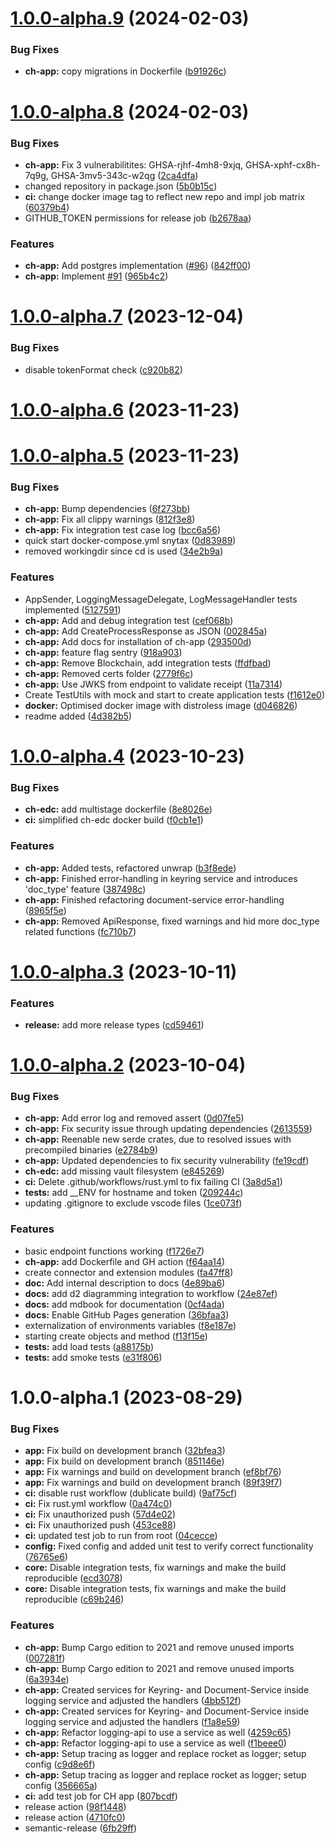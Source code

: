 # [1.0.0-alpha.9](https://github.com/ids-basecamp/clearinghouse/compare/v1.0.0-alpha.8...v1.0.0-alpha.9) (2024-02-03)


### Bug Fixes

* **ch-app:** copy migrations in Dockerfile ([b91926c](https://github.com/ids-basecamp/clearinghouse/commit/b91926cd6dbde60e1e13813949587d3a6f3e3f4c))

# [1.0.0-alpha.8](https://github.com/ids-basecamp/clearinghouse/compare/v1.0.0-alpha.7...v1.0.0-alpha.8) (2024-02-03)


### Bug Fixes

* **ch-app:** Fix 3 vulnerabilitites: GHSA-rjhf-4mh8-9xjq, GHSA-xphf-cx8h-7q9g, GHSA-3mv5-343c-w2qg ([2ca4dfa](https://github.com/ids-basecamp/clearinghouse/commit/2ca4dfae59aa65061f818d579d81eb7f09325576))
* changed repository in package.json ([5b0b15c](https://github.com/ids-basecamp/clearinghouse/commit/5b0b15cdf5f44ffe6e38b556c6573d19a9ffce7e))
* **ci:** change docker image tag to reflect new repo and impl job matrix ([60379b4](https://github.com/ids-basecamp/clearinghouse/commit/60379b464c8e00591555462cce1d4820619b274f))
* GITHUB_TOKEN permissions for release job ([b2678aa](https://github.com/ids-basecamp/clearinghouse/commit/b2678aaa49bb9d2d0259413567704b7670635bc1))


### Features

* **ch-app:** Add postgres implementation ([#96](https://github.com/ids-basecamp/clearinghouse/issues/96)) ([842ff00](https://github.com/ids-basecamp/clearinghouse/commit/842ff0058b0b6d1ca4b3d62a6747d0bfcf025bb8))
* **ch-app:** Implement [#91](https://github.com/ids-basecamp/clearinghouse/issues/91) ([965b4c2](https://github.com/ids-basecamp/clearinghouse/commit/965b4c2cbba0580006f9e40834470f3e225354b6))

# [1.0.0-alpha.7](https://github.com/truzzt/ids-basecamp-clearinghouse/compare/v1.0.0-alpha.6...v1.0.0-alpha.7) (2023-12-04)


### Bug Fixes

* disable tokenFormat check ([c920b82](https://github.com/truzzt/ids-basecamp-clearinghouse/commit/c920b825219edeae317d874f6cb723d1016ecabc))

# [1.0.0-alpha.6](https://github.com/truzzt/ids-basecamp-clearinghouse/compare/v1.0.0-alpha.5...v1.0.0-alpha.6) (2023-11-23)

# [1.0.0-alpha.5](https://github.com/truzzt/ids-basecamp-clearinghouse/compare/v1.0.0-alpha.4...v1.0.0-alpha.5) (2023-11-23)


### Bug Fixes

* **ch-app:** Bump dependencies ([6f273bb](https://github.com/truzzt/ids-basecamp-clearinghouse/commit/6f273bbd5b8c0503f2061aee944b95c692a2a3f1))
* **ch-app:** Fix all clippy warnings ([812f3e8](https://github.com/truzzt/ids-basecamp-clearinghouse/commit/812f3e868bfb4c17c5a18765bacaf7826ef99532))
* **ch-app:** Fix integration test case log ([bcc6a56](https://github.com/truzzt/ids-basecamp-clearinghouse/commit/bcc6a5604162d6d4166f00e57587e9bab049c565))
* quick start docker-compose.yml snytax ([0d83989](https://github.com/truzzt/ids-basecamp-clearinghouse/commit/0d8398932fb4fde1b454d2117ef567cc85ddc0c0))
* removed workingdir since cd is used ([34e2b9a](https://github.com/truzzt/ids-basecamp-clearinghouse/commit/34e2b9ad64c1e95e969450c412745412b852d716))


### Features

* AppSender, LoggingMessageDelegate, LogMessageHandler tests implemented ([5127591](https://github.com/truzzt/ids-basecamp-clearinghouse/commit/5127591162bec3ee6e92227ffbb80f36ffa08f62))
* **ch-app:** Add and debug integration test ([cef068b](https://github.com/truzzt/ids-basecamp-clearinghouse/commit/cef068b2e41916a05101dab5e3255114a49a95c8))
* **ch-app:** Add CreateProcessResponse as JSON ([002845a](https://github.com/truzzt/ids-basecamp-clearinghouse/commit/002845aa0729887853954118032084c6e5606354))
* **ch-app:** Add docs for installation of ch-app ([293500d](https://github.com/truzzt/ids-basecamp-clearinghouse/commit/293500d45f2bccbae47d4ae0dfdbf01851ea4f03))
* **ch-app:** feature flag sentry ([918a903](https://github.com/truzzt/ids-basecamp-clearinghouse/commit/918a9035ac1e61a0faa8716143f25886d049dae2))
* **ch-app:** Remove Blockchain, add integration tests ([ffdfbad](https://github.com/truzzt/ids-basecamp-clearinghouse/commit/ffdfbadd10769b99f392617f0d691fcd45dcdafb))
* **ch-app:** Removed certs folder ([2779f6c](https://github.com/truzzt/ids-basecamp-clearinghouse/commit/2779f6c5fc2f550e9e35af9c60b2ca7426d52036))
* **ch-app:** Use JWKS from endpoint to validate receipt ([11a7314](https://github.com/truzzt/ids-basecamp-clearinghouse/commit/11a7314f2bfc9236561770623a98239bf71b088e))
* Create TestUtils with mock and start to create application tests ([f1612e0](https://github.com/truzzt/ids-basecamp-clearinghouse/commit/f1612e027f9815ad9525c7f78aab876baf1f64a1))
* **docker:** Optimised docker image with distroless image ([d046826](https://github.com/truzzt/ids-basecamp-clearinghouse/commit/d046826132c1e6cc3e60f2c31e2d4f8c397fe01b))
* readme added ([4d382b5](https://github.com/truzzt/ids-basecamp-clearinghouse/commit/4d382b5877dda24b6143b08a47549d3c29a61d71))

# [1.0.0-alpha.4](https://github.com/truzzt/ids-basecamp-clearinghouse/compare/v1.0.0-alpha.3...v1.0.0-alpha.4) (2023-10-23)


### Bug Fixes

* **ch-edc:** add multistage dockerfile ([8e8026e](https://github.com/truzzt/ids-basecamp-clearinghouse/commit/8e8026e39059debc5df27f24b58829c081c58da0))
* **ci:** simplified ch-edc docker build ([f0cb1e1](https://github.com/truzzt/ids-basecamp-clearinghouse/commit/f0cb1e149160b945e6e03d2426e6b40165c6fb55))


### Features

* **ch-app:** Added tests, refactored unwrap ([b3f8ede](https://github.com/truzzt/ids-basecamp-clearinghouse/commit/b3f8edec027aa8168f64fd552ec7bed0e7f4ac30))
* **ch-app:** Finished error-handling in keyring service and introduces 'doc_type' feature ([387498c](https://github.com/truzzt/ids-basecamp-clearinghouse/commit/387498c15ff2bd8c2890625dd92d8d3be1250b42))
* **ch-app:** Finished refactoring document-service error-handling ([8965f5e](https://github.com/truzzt/ids-basecamp-clearinghouse/commit/8965f5e8a1ccbfdf8c36040f3736a3dd7fee7929))
* **ch-app:** Removed ApiResponse, fixed warnings and hid more doc_type related functions ([fc710b7](https://github.com/truzzt/ids-basecamp-clearinghouse/commit/fc710b7afc2f8ff28729ee88315fd74777476c05))

# [1.0.0-alpha.3](https://github.com/truzzt/ids-basecamp-clearinghouse/compare/v1.0.0-alpha.2...v1.0.0-alpha.3) (2023-10-11)


### Features

* **release:** add more release types ([cd59461](https://github.com/truzzt/ids-basecamp-clearinghouse/commit/cd59461fb2dfa5b8c95c80fbaa3bafd511e036c0))

# [1.0.0-alpha.2](https://github.com/truzzt/ids-basecamp-clearinghouse/compare/v1.0.0-alpha.1...v1.0.0-alpha.2) (2023-10-04)


### Bug Fixes

* **ch-app:** Add error log and removed assert ([0d07fe5](https://github.com/truzzt/ids-basecamp-clearinghouse/commit/0d07fe55c3a83a2b4d22adde2e7c70ddc44b2c06))
* **ch-app:** Fix security issue through updating dependencies ([2613559](https://github.com/truzzt/ids-basecamp-clearinghouse/commit/26135597ccc4a8f9f040f496732fb7e275504ce9))
* **ch-app:** Reenable new serde crates, due to resolved issues with precompiled binaries ([e2784b9](https://github.com/truzzt/ids-basecamp-clearinghouse/commit/e2784b9b642987cc1ddb9ffa2ca7057cb6382d25))
* **ch-app:** Updated dependencies to fix security vulnerability ([fe19cdf](https://github.com/truzzt/ids-basecamp-clearinghouse/commit/fe19cdf8c153a1108759a27f689ed3fdc2197ff4))
* **ch-edc:** add missing vault filesystem ([e845269](https://github.com/truzzt/ids-basecamp-clearinghouse/commit/e845269a2149f9b02b5dac71c4f40649052a8d12))
* **ci:** Delete .github/workflows/rust.yml to fix failing CI ([3a8d5a1](https://github.com/truzzt/ids-basecamp-clearinghouse/commit/3a8d5a15c08151ea2d43f70d7a25ecb4f4555424))
* **tests:** add __ENV for hostname and token ([209244c](https://github.com/truzzt/ids-basecamp-clearinghouse/commit/209244c551e8e9fd4eed5e00b620a271e5fd57e9))
* updating .gitignore to exclude vscode files ([1ce073f](https://github.com/truzzt/ids-basecamp-clearinghouse/commit/1ce073fef0b2e70d97c58d1b14a7dec104bed3a1))


### Features

* basic endpoint functions working ([f1726e7](https://github.com/truzzt/ids-basecamp-clearinghouse/commit/f1726e74574a596e1216d4cf468af1ccfd07443e))
* **ch-app:** add Dockerfile and GH action ([f64aa14](https://github.com/truzzt/ids-basecamp-clearinghouse/commit/f64aa14c802e91a34b85437d07d79eba756ea504))
* create connector and extension modules ([fa47ff8](https://github.com/truzzt/ids-basecamp-clearinghouse/commit/fa47ff8f18feeefd77fdcf6be9cfe266981f358b))
* **doc:** Add internal description to docs ([4e89ba6](https://github.com/truzzt/ids-basecamp-clearinghouse/commit/4e89ba6755095d30d23df8caec3463561112cafe))
* **docs:** add d2 diagramming integration to workflow ([24e87ef](https://github.com/truzzt/ids-basecamp-clearinghouse/commit/24e87efc96516a22dc1edc4d89662cebd537d2bf))
* **docs:** add mdbook for documentation ([0cf4ada](https://github.com/truzzt/ids-basecamp-clearinghouse/commit/0cf4adaa5494a8ae3bc679ee0387b90bc3079e38))
* **docs:** Enable GitHub Pages generation ([36bfaa3](https://github.com/truzzt/ids-basecamp-clearinghouse/commit/36bfaa3f569ee86be8f8cc072cb951aeaca8e295))
* externalization of environments variables ([f8e187e](https://github.com/truzzt/ids-basecamp-clearinghouse/commit/f8e187e59c32483c8250252683804f0b86643de7))
* starting create objects and method ([f13f15e](https://github.com/truzzt/ids-basecamp-clearinghouse/commit/f13f15e7e35c866f011a4474bc3bd5722d8a40b9))
* **tests:** add load tests ([a88175b](https://github.com/truzzt/ids-basecamp-clearinghouse/commit/a88175bb083ce0091459e8b47c4c27ac042f782b))
* **tests:** add smoke tests ([e31f806](https://github.com/truzzt/ids-basecamp-clearinghouse/commit/e31f8066b08ebac341aa3b081056bbd110b72680))

# 1.0.0-alpha.1 (2023-08-29)


### Bug Fixes

* **app:** Fix build on development branch ([32bfea3](https://github.com/truzzt/ids-basecamp-clearinghouse/commit/32bfea389a3f0f43907f3c5e7afa66105f25cf60))
* **app:** Fix build on development branch ([851146e](https://github.com/truzzt/ids-basecamp-clearinghouse/commit/851146eb3c546f6813d3209beee367b84ee1ffaa))
* **app:** Fix warnings and build on development branch ([ef8bf76](https://github.com/truzzt/ids-basecamp-clearinghouse/commit/ef8bf76e772b0b23076f6e5a633281ecc12a6e9e))
* **app:** Fix warnings and build on development branch ([89f39f7](https://github.com/truzzt/ids-basecamp-clearinghouse/commit/89f39f784180b4bd26813f33e7787d0744fe975c))
* **ci:** disable rust workflow (dublicate build) ([9af75cf](https://github.com/truzzt/ids-basecamp-clearinghouse/commit/9af75cf760173fda5d1fad4bf4ddbefd21224413))
* **ci:** Fix rust.yml workflow ([0a474c0](https://github.com/truzzt/ids-basecamp-clearinghouse/commit/0a474c0904a74f258978b1bd0ed2278edd8c8db1))
* **ci:** Fix unauthorized push ([57d4e02](https://github.com/truzzt/ids-basecamp-clearinghouse/commit/57d4e02ebee80c04f359d577fd87af2a70e0b7ce))
* **ci:** Fix unauthorized push ([453ce88](https://github.com/truzzt/ids-basecamp-clearinghouse/commit/453ce8810ddd5970f0d7c349f142ea5f24db8b8a))
* **ci:** updated test job to run from root ([04cecce](https://github.com/truzzt/ids-basecamp-clearinghouse/commit/04cecce30c0c787847ca199788d40e1daf07092f))
* **config:** Fixed config and added unit test to verify correct functionality ([76765e6](https://github.com/truzzt/ids-basecamp-clearinghouse/commit/76765e687c3cac025f33fd902d28a6caec764e2f))
* **core:** Disable integration tests, fix warnings and make the build reproducible ([ecd3078](https://github.com/truzzt/ids-basecamp-clearinghouse/commit/ecd3078b92d8061588f58537133c5b56074b91f9))
* **core:** Disable integration tests, fix warnings and make the build reproducible ([c69b246](https://github.com/truzzt/ids-basecamp-clearinghouse/commit/c69b246cf365c06ccfb23bdf0c85f0506f4a023e))


### Features

* **ch-app:** Bump Cargo edition to 2021 and remove unused imports ([007281f](https://github.com/truzzt/ids-basecamp-clearinghouse/commit/007281f3e7f436606c04c41edab917c432e7e0c8))
* **ch-app:** Bump Cargo edition to 2021 and remove unused imports ([6a3934e](https://github.com/truzzt/ids-basecamp-clearinghouse/commit/6a3934e089f775bf434821d0e672e63daf34676c))
* **ch-app:** Created services for Keyring- and Document-Service inside logging service and adjusted the handlers ([4bb512f](https://github.com/truzzt/ids-basecamp-clearinghouse/commit/4bb512f68f1137a3c89cca7bbd4ee6055525b1ed))
* **ch-app:** Created services for Keyring- and Document-Service inside logging service and adjusted the handlers ([f1a8e59](https://github.com/truzzt/ids-basecamp-clearinghouse/commit/f1a8e5969006156c931ce39a7225b8e3acea56a5))
* **ch-app:** Refactor logging-api to use a service as well ([4259c65](https://github.com/truzzt/ids-basecamp-clearinghouse/commit/4259c65cfca978f3ad77c8d37fec85bd3fbaa90f))
* **ch-app:** Refactor logging-api to use a service as well ([f1beee0](https://github.com/truzzt/ids-basecamp-clearinghouse/commit/f1beee0bd6ed48277d02a385b25d232f7ee5740a))
* **ch-app:** Setup tracing as logger and replace rocket as logger; setup config ([c9d8e6f](https://github.com/truzzt/ids-basecamp-clearinghouse/commit/c9d8e6f99fba95ab83816911293cc1885f866fae))
* **ch-app:** Setup tracing as logger and replace rocket as logger; setup config ([356665a](https://github.com/truzzt/ids-basecamp-clearinghouse/commit/356665a46bd6de165b0fd227b845d10d6e1fcb0e))
* **ci:** add test job for CH app ([807bcdf](https://github.com/truzzt/ids-basecamp-clearinghouse/commit/807bcdf5fad95456dfcd008fcee990983facd711))
* release action ([98f1448](https://github.com/truzzt/ids-basecamp-clearinghouse/commit/98f1448795003bf6fc823fccda7f0e14fe8b7cb0))
* release action ([4710fc0](https://github.com/truzzt/ids-basecamp-clearinghouse/commit/4710fc0bde1a63ca6af2042a56b81b68c73860b1))
* semantic-release ([6fb29ff](https://github.com/truzzt/ids-basecamp-clearinghouse/commit/6fb29ff39a86a34e2bda5ac400b1114643b4f906))
